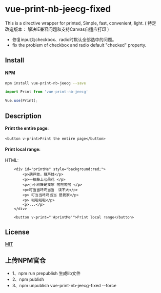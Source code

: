 # vue-print-nb-jeecg-fixed

This is a directive wrapper for printed, Simple, fast, convenient, light.
( 特定改造版本： 解决IE兼容问题和支持Canvas自适应打印 )

- 修复input为checkbox、radio时默认全部选中的问题。
- fix the problem of checkbox and radio default "checked" property.

## Install

#### NPM
```bash
npm install vue-print-nb-jeecg --save
```

```javascript
import Print from 'vue-print-nb-jeecg'

Vue.use(Print);
```


## Description

#### Print the entire page:

```
<button v-print>Print the entire page</button>
```


#### Print local range:

HTML:
```
    <div id="printMe" style="background:red;">
        <p>葫芦娃，葫芦娃</p>
        <p>一根藤上七朵花 </p>
        <p>小小树藤是我家 啦啦啦啦 </p>
        <p>叮当当咚咚当当　浇不大</p>
        <p> 叮当当咚咚当当 是我家</p>
        <p> 啦啦啦啦</p>
        <p>...</p>
    </div>

    <button v-print="'#printMe'">Print local range</button>
```


## License

[MIT](http://opensource.org/licenses/MIT)


## 上传NPM官仓
- 1、npm run prepublish 生成lib文件
- 2、npm publish
- 3、npm unpublish vue-print-nb-jeecg-fixed --force

